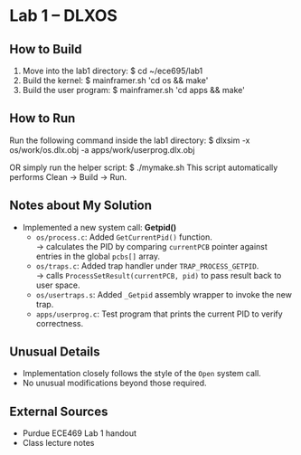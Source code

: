 Lab 1 – DLXOS
==============

## How to Build
1. Move into the lab1 directory:
   $ cd ~/ece695/lab1
2. Build the kernel:
   $ mainframer.sh 'cd os && make'
3. Build the user program:
   $ mainframer.sh 'cd apps && make'

## How to Run
Run the following command inside the lab1 directory:
   $ dlxsim -x os/work/os.dlx.obj -a apps/work/userprog.dlx.obj

OR simply run the helper script:
   $ ./mymake.sh
This script automatically performs Clean → Build → Run.

## Notes about My Solution
- Implemented a new system call: **Getpid()**
  - `os/process.c`: Added `GetCurrentPid()` function.  
    → calculates the PID by comparing `currentPCB` pointer against entries in the global `pcbs[]` array.
  - `os/traps.c`: Added trap handler under `TRAP_PROCESS_GETPID`.  
    → calls `ProcessSetResult(currentPCB, pid)` to pass result back to user space.
  - `os/usertraps.s`: Added `_Getpid` assembly wrapper to invoke the new trap.
  - `apps/userprog.c`: Test program that prints the current PID to verify correctness.

## Unusual Details
- Implementation closely follows the style of the `Open` system call.
- No unusual modifications beyond those required.

## External Sources
- Purdue ECE469 Lab 1 handout
- Class lecture notes
